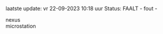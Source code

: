 laatste update: 
vr 22-09-2023 10:18   uur 
Status: FAALT - fout - 
<div class="service R">nexus</div><div class="service Y">microstation</div>